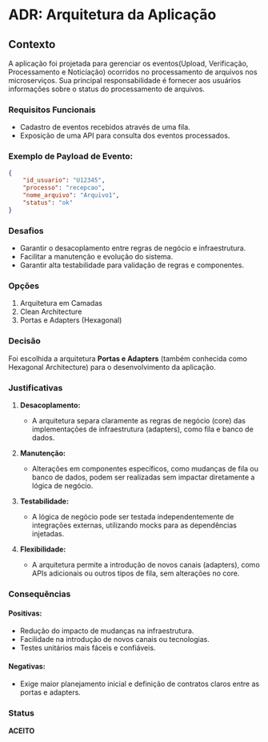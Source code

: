 # ADR: Arquitetura da Aplicação

## Contexto

A aplicação foi projetada para gerenciar os eventos(Upload, Verificação, Processamento e Noticiação) ocorridos no processamento 
de arquivos nos microserviços. Sua principal responsabilidade é fornecer aos usuários informações sobre o status do processamento de arquivos.

### Requisitos Funcionais

- Cadastro de eventos recebidos através de uma fila.
- Exposição de uma API para consulta dos eventos processados.

### Exemplo de Payload de Evento:

```json
{
    "id_usuario": "U12345",
    "processo": "recepcao",
    "nome_arquivo": "Arquivo1",
    "status": "ok"
}

```

### Desafios

- Garantir o desacoplamento entre regras de negócio e infraestrutura.
- Facilitar a manutenção e evolução do sistema.
- Garantir alta testabilidade para validação de regras e componentes.

### Opções

1. Arquitetura em Camadas
2. Clean Architecture
3. Portas e Adapters (Hexagonal)

### Decisão

Foi escolhida a arquitetura **Portas e Adapters** (também conhecida como Hexagonal Architecture) para o desenvolvimento da aplicação.

### Justificativas

1. **Desacoplamento:**
   - A arquitetura separa claramente as regras de negócio (core) das implementações de infraestrutura (adapters), como fila e banco de dados.

2. **Manutenção:**
   - Alterações em componentes específicos, como mudanças de fila ou banco de dados, podem ser realizadas sem impactar diretamente a lógica de negócio.

3. **Testabilidade:**
   - A lógica de negócio pode ser testada independentemente de integrações externas, utilizando mocks para as dependências injetadas.

4. **Flexibilidade:**
   - A arquitetura permite a introdução de novos canais (adapters), como APIs adicionais ou outros tipos de fila, sem alterações no core.

### Consequências

#### Positivas:

- Redução do impacto de mudanças na infraestrutura.
- Facilidade na introdução de novos canais ou tecnologias.
- Testes unitários mais fáceis e confiáveis.

#### Negativas:

- Exige maior planejamento inicial e definição de contratos claros entre as portas e adapters.

### Status

**ACEITO**
